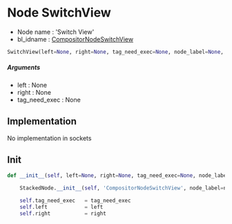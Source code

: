 # Node SwitchView

- Node name : 'Switch View'
- bl_idname : [CompositorNodeSwitchView](https://docs.blender.org/api/current/bpy.types.CompositorNodeSwitchView.html)


``` python
SwitchView(left=None, right=None, tag_need_exec=None, node_label=None, node_color=None)
```
##### Arguments

- left : None
- right : None
- tag_need_exec : None

## Implementation

No implementation in sockets

## Init

``` python
def __init__(self, left=None, right=None, tag_need_exec=None, node_label=None, node_color=None):

    StackedNode.__init__(self, 'CompositorNodeSwitchView', node_label=node_label, node_color=node_color)

    self.tag_need_exec   = tag_need_exec
    self.left            = left
    self.right           = right
```
